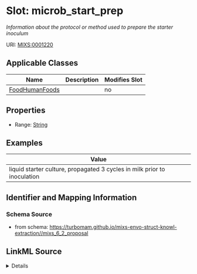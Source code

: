 # Slot: microb_start_prep


_Information about the protocol or method used to prepare the starter inoculum_



URI: [MIXS:0001220](https://w3id.org/mixs/0001220)



<!-- no inheritance hierarchy -->




## Applicable Classes

| Name | Description | Modifies Slot |
| --- | --- | --- |
[FoodHumanFoods](FoodHumanFoods.md) |  |  no  |







## Properties

* Range: [String](String.md)






## Examples

| Value |
| --- |
| liquid starter culture, propagated 3 cycles in milk prior to inoculation |

## Identifier and Mapping Information







### Schema Source


* from schema: https://turbomam.github.io/mixs-envo-struct-knowl-extraction//mixs_6_2_proposal




## LinkML Source

<details>
```yaml
name: microb_start_prep
description: Information about the protocol or method used to prepare the starter
  inoculum
title: microbial starter preparation
notes:
- microbial
- preparation
examples:
- value: liquid starter culture, propagated 3 cycles in milk prior to inoculation
from_schema: https://turbomam.github.io/mixs-envo-struct-knowl-extraction//mixs_6_2_proposal
rank: 1000
slot_uri: MIXS:0001220
multivalued: false
alias: microb_start_prep
domain_of:
- FoodHumanFoods
range: string
required: false
recommended: false

```
</details>